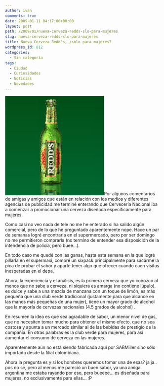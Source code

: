 ```yaml
---
author: ivan
comments: true
date: 2009-01-11 04:17:00+00:00
layout: post
path: /2009/01/nueva-cerveza-redds-slo-para-mujeres
slug: nueva-cerveza-redds-slo-para-mujeres
title: Nueva Cerveza Redd's, ¿sólo para mujeres?
wordpress_id: 812
categories:
  - Sin categoría
tags:
  - Ciudad
  - Curiosidades
  - Noticias
  - Novedades
---
```


[![](./Pantallazo.png)](http://3.bp.blogspot.com/_T2UWuNJg3dQ/SWk-jr6BP_I/AAAAAAAABR4/rVnlMExD_Xk/s1600-h/Pantallazo.png)Por algunos comentarios de amigas y amigos que están en relación con los medios y diferentes agencias de publicidad me terminé enterando que Cervecería Nacional iba a comenzar a promocionar una cerveza diseñada específicamente para mujeres.

Como casi no veo nada de tele no me he enterado si ha salido algún comercial, pero de lo que he preguntado aparentemente nope. Hace un par de semanas logré encontrarla en el supermercado, pero por ser domingo no me permitieron comprarla (no termino de entender esa disposición de la intendencia de policía, pero buee...).

En todo caso me quedé con las ganas, hasta esta semana en la que logré pillarla en el supermaxi, compré un sixpack principalmente para sacarme la pica de probar el sabor y aparte tener algo que ofrecer cuando caen visitas inesperadas en el depa.

Ahora, la experiencia y el análisis, es la primera cerveza que yo conozco al menos que no sabe a cerveza, ni siquiera es amarga (no contiene lúpulo), es dulce y sabe a una mezcla de manzana con un toque de limón, es más pequeña que una club verde tradicional (justamente para que alcance en las manos más pequeñas de una mujer), tiene un mayor grado de alcohol que la mayoría de cervezas nacionales (4.5 grados de alcohol) .

En resumen la idea es que sea agradable de sabor, un menor nivel de gas, que no necesiten tomar mucho para obtener el mismo efecto, que no sea costosa y apunta a un mercado similar al de las bebidas de prestigio de la compañía. En otras palabras es la club verde para mujeres, para así aumentar el consumo de cerveza en las mujeres.

Aparentemente aún no está siendo fabricada aquí por SABMiller sino sólo importada desde la filial colombiana.

Ahora la pregunta es y si los hombres queremos tomar una de esas? ja ja.. pos no sé, pero al menos me pareció un buen sabor, ya una amiga argentina me estaba rayando por eso, pero bueeee... es diseñada para mujeres, no exclusivamente para ellas... :P
